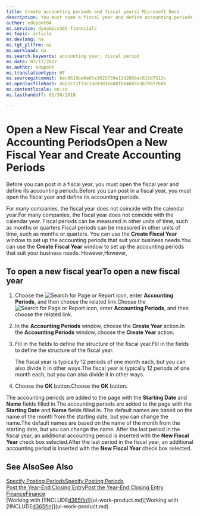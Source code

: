 ```yaml
---
title: Create accounting periods and fiscal years| Microsoft Docs
description: You must open a fiscal year and define accounting periods, before you can post in a fiscal year.
author: edupont04
ms.service: dynamics365-financials
ms.topic: article
ms.devlang: na
ms.tgt_pltfrm: na
ms.workload: na
ms.search.keywords: accounting year, fiscal period
ms.date: 07/17/2017
ms.author: edupont
ms.translationtype: HT
ms.sourcegitcommit: bec0619be0a65e3625759e13d2866ac615d7513c
ms.openlocfilehash: da22c77f35c1a893d3ee80fb6468553670977686
ms.contentlocale: en-ca
ms.lasthandoff: 01/30/2018

---
```

# <a name="open-a-new-fiscal-year-and-create-accounting-periods"></a><span data-ttu-id="60a4d-103">Open a New Fiscal Year and Create Accounting Periods</span><span class="sxs-lookup"><span data-stu-id="60a4d-103">Open a New Fiscal Year and Create Accounting Periods</span></span>
<span data-ttu-id="60a4d-104">Before you can post in a fiscal year, you must open the fiscal year and define its accounting periods.</span><span class="sxs-lookup"><span data-stu-id="60a4d-104">Before you can post in a fiscal year, you must open the fiscal year and define its accounting periods.</span></span>  

<span data-ttu-id="60a4d-105">For many companies, the fiscal year does not coincide with the calendar year.</span><span class="sxs-lookup"><span data-stu-id="60a4d-105">For many companies, the fiscal year does not coincide with the calendar year.</span></span> <span data-ttu-id="60a4d-106">Fiscal periods can be measured in other units of time, such as months or quarters.</span><span class="sxs-lookup"><span data-stu-id="60a4d-106">Fiscal periods can be measured in other units of time, such as months or quarters.</span></span> <span data-ttu-id="60a4d-107">You can use the **Create Fiscal Year** window to set up the accounting periods that suit your business needs.</span><span class="sxs-lookup"><span data-stu-id="60a4d-107">You can use the **Create Fiscal Year** window to set up the accounting periods that suit your business needs.</span></span> <span data-ttu-id="60a4d-108">However,</span><span class="sxs-lookup"><span data-stu-id="60a4d-108">However,</span></span>   

## <a name="to-open-a-new-fiscal-year"></a><span data-ttu-id="60a4d-109">To open a new fiscal year</span><span class="sxs-lookup"><span data-stu-id="60a4d-109">To open a new fiscal year</span></span>
1. <span data-ttu-id="60a4d-110">Choose the ![Search for Page or Report](media/ui-search/search_small.png "Search for Page or Report icon") icon, enter **Accounting Periods**, and then choose the related link.</span><span class="sxs-lookup"><span data-stu-id="60a4d-110">Choose the ![Search for Page or Report](media/ui-search/search_small.png "Search for Page or Report icon") icon, enter **Accounting Periods**, and then choose the related link.</span></span>
2. <span data-ttu-id="60a4d-111">In the **Accounting Periods** window, choose the **Create Year** action.</span><span class="sxs-lookup"><span data-stu-id="60a4d-111">In the **Accounting Periods** window, choose the **Create Year** action.</span></span>
3. <span data-ttu-id="60a4d-112">Fill in the fields to define the structure of the fiscal year.</span><span class="sxs-lookup"><span data-stu-id="60a4d-112">Fill in the fields to define the structure of the fiscal year.</span></span>

    <span data-ttu-id="60a4d-113">The fiscal year is typically 12 periods of one month each, but you can also divide it in other ways.</span><span class="sxs-lookup"><span data-stu-id="60a4d-113">The fiscal year is typically 12 periods of one month each, but you can also divide it in other ways.</span></span>
4. <span data-ttu-id="60a4d-114">Choose the **OK** button.</span><span class="sxs-lookup"><span data-stu-id="60a4d-114">Choose the **OK** button.</span></span>

<span data-ttu-id="60a4d-115">The accounting periods are added to the page with the **Starting Date** and **Name** fields filled in.</span><span class="sxs-lookup"><span data-stu-id="60a4d-115">The accounting periods are added to the page with the **Starting Date** and **Name** fields filled in.</span></span> <span data-ttu-id="60a4d-116">The default names are based on the name of the month from the starting date, but you can change the name.</span><span class="sxs-lookup"><span data-stu-id="60a4d-116">The default names are based on the name of the month from the starting date, but you can change the name.</span></span> <span data-ttu-id="60a4d-117">After the last period in the fiscal year, an additional accounting period is inserted with the **New Fiscal Year** check box selected.</span><span class="sxs-lookup"><span data-stu-id="60a4d-117">After the last period in the fiscal year, an additional accounting period is inserted with the **New Fiscal Year** check box selected.</span></span>  


## <a name="see-also"></a><span data-ttu-id="60a4d-118">See Also</span><span class="sxs-lookup"><span data-stu-id="60a4d-118">See Also</span></span>
[<span data-ttu-id="60a4d-119">Specify Posting Periods</span><span class="sxs-lookup"><span data-stu-id="60a4d-119">Specify Posting Periods</span></span>](finance-how-specify-posting-periods.md)  
[<span data-ttu-id="60a4d-120">Post the Year-End Closing Entry</span><span class="sxs-lookup"><span data-stu-id="60a4d-120">Post the Year-End Closing Entry</span></span>](year-how-post-year-end-close-entry.md)  
[<span data-ttu-id="60a4d-121">Finance</span><span class="sxs-lookup"><span data-stu-id="60a4d-121">Finance</span></span>](finance.md)  
<span data-ttu-id="60a4d-122">[Working with [!INCLUDE[d365fin](includes/d365fin_md.md)]](ui-work-product.md)</span><span class="sxs-lookup"><span data-stu-id="60a4d-122">[Working with [!INCLUDE[d365fin](includes/d365fin_md.md)]](ui-work-product.md)</span></span>

